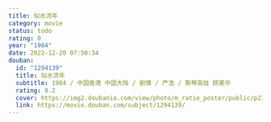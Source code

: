 ```yaml
---
title: 似水流年
category: movie
status: todo
rating: 0
year: "1984"
date: 2022-12-20 07:50:34
douban:
  id: "1294139"
  title: 似水流年
  subtitle: 1984 / 中国香港 中国大陆 / 剧情 / 严浩 / 斯琴高娃 顾美华
  rating: 8.2
  cover: https://img2.doubanio.com/view/photo/m_ratio_poster/public/p2377219783.jpg
  link: https://movie.douban.com/subject/1294139/
---
```


